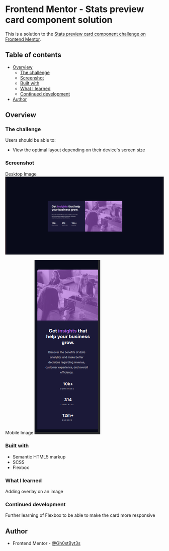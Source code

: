 # Frontend Mentor - Stats preview card component solution

This is a solution to the [Stats preview card component challenge on Frontend Mentor](https://www.frontendmentor.io/challenges/stats-preview-card-component-8JqbgoU62).

## Table of contents

- [Overview](#overview)
  - [The challenge](#the-challenge)
  - [Screenshot](#screenshot)
  - [Built with](#built-with)
  - [What I learned](#what-i-learned)
  - [Continued development](#continued-development)
- [Author](#author)

## Overview

### The challenge

Users should be able to:

- View the optimal layout depending on their device's screen size

### Screenshot

Desktop Image
![](./src/Desktop%20Screenshot%20.png)

Mobile Image
![](./src/Mobile%20Screenshot%20.png)

### Built with

- Semantic HTML5 markup
- SCSS
- Flexbox

### What I learned

Adding overlay on an image

### Continued development

Further learning of Flexbox to be able to make the card more responsive

## Author

- Frontend Mentor - [@Gh0stByt3s](https://www.frontendmentor.io/profile/Gh0stByt3s)
